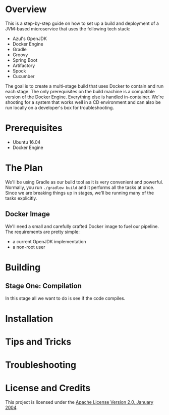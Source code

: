 # Overview
This is a step-by-step guide on how to set up a build and deployment
of a JVM-based microservice that uses the following tech stack:

* Azul's OpenJDK
* Docker Engine
* Gradle
* Groovy
* Spring Boot
* Artifactory
* Spock
* Cucumber

The goal is to create a multi-stage build that uses Docker to contain
and run each stage.  The only prerequisites on the build machine is a
compatible version of the Docker Engine.  Everything else is handled
in-container.  We're shooting for a system that works well in a CD
environment and can also be run locally on a developer's box for
troubleshooting.

# Prerequisites
* Ubuntu 16.04
* Docker Engine

# The Plan
We'll be using Gradle as our build tool as it is very convenient and
powerful.  Normally, you run `./gradlew build` and it performs all the
tasks at once.  Since we are breaking things up in stages, we'll be running
many of the tasks explicitly.  

## Docker Image
We'll need a small and carefully crafted Docker image to fuel our pipeline.
The requirements are pretty simple:
* a current OpenJDK implementation
* a non-root user

# Building
## Stage One: Compilation
In this stage all we want to do is see if the code compiles.

# Installation
# Tips and Tricks
# Troubleshooting
# License and Credits
This project is licensed under the [Apache License Version 2.0, January 2004](http://www.apache.org/licenses/).
